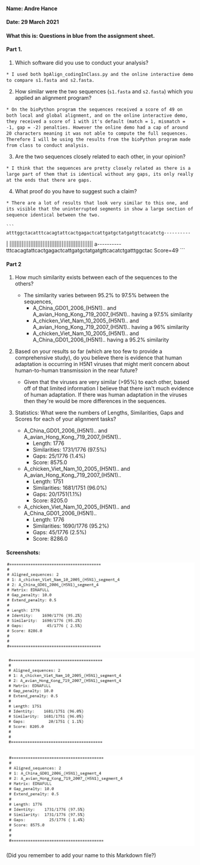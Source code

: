 #### Name: Andre Hance
#### Date: 29 March 2021
#### What this is: Questions in blue from the assignment sheet.

#### Part 1.


  1. Which software did you use to conduct your analysis?

    * I used both bpAlign_codingInClass.py and the online interactive demo to compare s1.fasta and s2.fasta.


  2. How similar were the two sequences (`s1.fasta` and `s2.fasta`) which you applied an alignment program?

    * On the bioPython program the sequences received a score of 49 on both local and global alignment, and on the online interactive demo, they received a score of 1 with it's default (match = 1, mismatch = -1, gap = -2) penalties. However the online demo had a cap of around 20 characters meaning it was not able to compute the full sequences. Therefore I will be using the results from the bioPython program made from class to conduct analysis.


  3. Are the two sequences closely related to each other, in your opinion?

    * I think that the sequences are pretty closely related as there is a large part of them that is identical without any gaps, its only really at the ends that there are gaps.

  4. What proof do you have to suggest such a claim?

    * There are a lot of results that look very similar to this one, and its visible that the uninterrupted segments in show a large section of sequence identical between the two.

    ```
    atttggctacatttcacagtattcactgagactcattgatgctatgatgttcacatctg----------
|          ||||||||||||||||||||||||||||||||||||||||||||||||
a----------tttcacagtattcactgagactcattgatgctatgatgttcacatctgatttggctac
  Score=49
    ```



#### Part 2
 1. How much similarity exists between each of the sequences to the others?

    * The similarity varies between 95.2%  to 97.5% between the sequences,
      - A_China_GD01_2006_(H5N1).. and A_avian_Hong_Kong_719_2007_(H5N1).. having a 97.5% similarity
      - A_chicken_Viet_Nam_10_2005_(H5N1).. and A_avian_Hong_Kong_719_2007_(H5N1).. having a 96% similarity
      - A_chicken_Viet_Nam_10_2005_(H5N1).. and A_China_GD01_2006_(H5N1).. having a 95.2% similarity


 2. Based on your results so far (which are too few to provide a comprehensive study), do you believe there is evidence that human adaptation is occurring in H5N1 viruses that might merit concern about human-to-human transmission in the near future?

    * Given that the viruses are very similar (>95%) to each other, based off of that limited information I believe that there isn't much evidence of human adaptation. If there was human adaptation in the viruses then they're would be more differences in the sequences.


 3. Statistics: What were the numbers of Lengths, Similarities, Gaps and Scores for each of your alignment tasks?

    * A_China_GD01_2006_(H5N1).. and A_avian_Hong_Kong_719_2007_(H5N1)..
      - Length: 1776
      - Similarities: 1731/1776 (97.5%)
      - Gaps: 25/1776 (1.4%)
      - Score: 8575.0
    * A_chicken_Viet_Nam_10_2005_(H5N1).. and A_avian_Hong_Kong_719_2007_(H5N1)..
      - Length: 1751
      - Similarities: 1681/1751 (96.0%)
      - Gaps: 20/1751(1.1%)
      - Score: 8205.0
    * A_chicken_Viet_Nam_10_2005_(H5N1).. and A_China_GD01_2006_(H5N1)..
      - Length: 1776
      - Similarities: 1690/1776 (95.2%)
      - Gaps: 45/1776 (2.5%)
      - Score: 8286.0

#### Screenshots:

![Screenshot](images/Alignment_Vietnam_China.JPG)

![Screenshot](images/Alignment_Vietnam_HongKong.JPG)

![Screenshot](images/Alignment_China_Hongkong.JPG)








(Did you remember to add your name to this Markdown file?)
